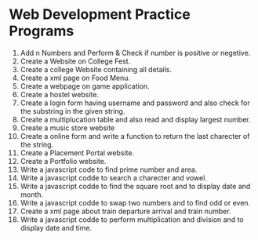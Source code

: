 # Web Development Practice Programs
1. Add n Numbers and Perform  & Check if number is positive or negetive.
2. Create a Website on College Fest.
3. Create a college Website containing all details.
4. Create a xml page on Food Menu.
5. Create a webpage on game application.
6. Create a hostel website.
7. Create a login form having username and password and also check for the substring in the given string.
8. Create  a multiplucation table and also read and display largest number.
9. Create a music store website
10. Create a online form and write a function to return the last charecter of the string.
11. Create a Placement Portal website.
12. Create a Portfolio website.
13. Write a javascript code to find prime number and area.
14. Write a javascript codde to search a charecter and vowel.
15. Write a javascript codde to find the square root and to display date and month.
16. Write a javascript codde to swap two numbers and to find odd or even.
17. Create a xml page about train departure arrival and train number.
18. Write a javascript codde to perform multiplication and division and to display date and time.